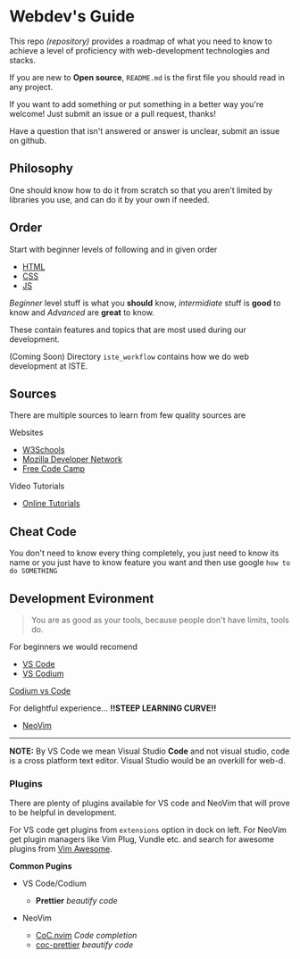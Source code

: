 # Webdev's Guide

This repo *(repository)* provides a roadmap of what you need to know to achieve
a level of proficiency with web-development technologies and stacks.

If you are new to **Open source**, `README.md` is the first file you should read
in any project.

If you want to add something or put something in a better way you're welcome!
Just submit an issue or a pull request, thanks!

Have a question that isn't answered or answer is unclear, submit an issue
on github.

## Philosophy

One should know how to do it from scratch so that you aren't limited by
libraries you use, and can do it by your own if needed.

## Order

Start with beginner levels of following and in given order

-   [HTML](./html.md)
-   [CSS](./css.md)
-   [JS](./js.md)

*Beginner* level stuff is what you **should** know, *intermidiate* stuff is **good** to know and *Advanced* are **great** to know.

These contain features and topics that are most used during our development.

(Coming Soon) Directory `iste_workflow` contains how we do web development at ISTE.


## Sources

There are multiple sources to learn from few quality sources are

Websites
- [W3Schools](https://www.w3schools.com/)
- [Mozilla Developer Network](https://developer.mozilla.org/en-US/docs/Learn)
- [Free Code Camp](https://learn.freecodecamp.org/)

Video Tutorials
- [Online Tutorials](https://www.youtube.com/channel/UCbwXnUipZsLfUckBPsC7Jog)

## Cheat Code

You don't need to know every thing completely, you just need to know its name
or you just have to know feature you want and then use google `how to do SOMETHING`

## Development Evironment
> You are as good as your tools, because people don't have limits, tools do. 

For beginners we would recomend

- [VS Code](https://code.visualstudio.com)
- [VS Codium](https://vscodium.com)

[Codium vs Code](https://itsfoss.com/vscodium/)

For delightful experience... **!!STEEP LEARNING CURVE!!**
- [NeoVim](https://neovim.io)

---

**NOTE:** By VS Code we mean Visual Studio **Code** and not visual studio, code
is a cross platform text editor. Visual Studio would be an overkill for web-d.

### Plugins
There are plenty of plugins available for VS code and NeoVim that will prove
to be helpful in development.

For VS code get plugins from `extensions` option in dock on left.
For NeoVim get plugin managers like Vim Plug, Vundle etc. and search for awesome
plugins from [Vim Awesome](https://vimawesome.com).

**Common Pugins**
- VS Code/Codium
	- **Prettier** *beautify code*

- NeoVim
	- [CoC.nvim](https://github.com/neoclide/coc.nvim) *Code completion*
	- [coc-prettier](https://www.npmjs.com/package/coc-prettier) *beautify code*
